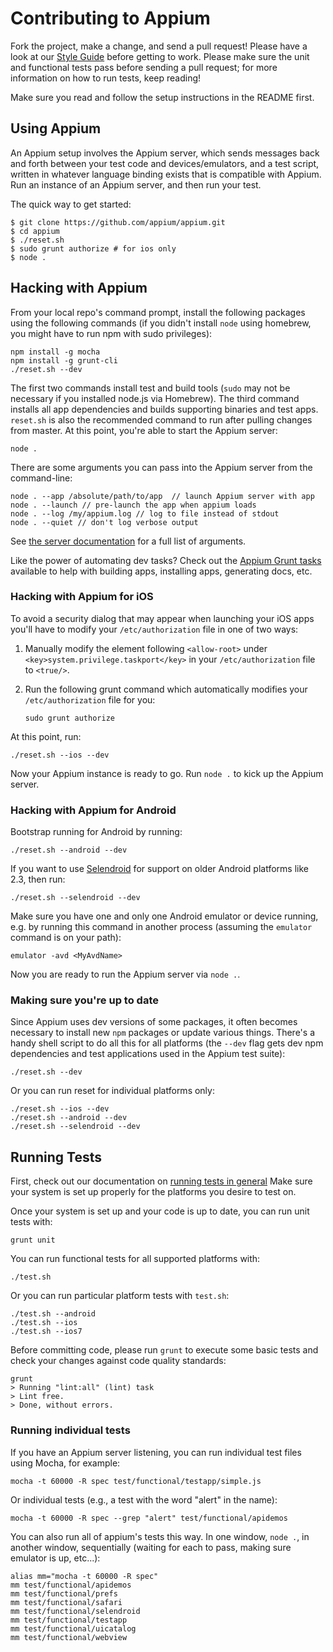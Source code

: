 # Contributing to Appium

Fork the project, make a change, and send a pull request! Please have a look at our
[Style Guide](https://github.com/appium/appium/blob/master/docs/style-guide.md) before getting to work.
Please make sure the unit and functional tests pass before sending a pull request; for more
information on how to run tests, keep reading!

Make sure you read and follow the setup instructions in the README first.

## Using Appium

An Appium setup involves the Appium server, which sends messages back and forth between
your test code and devices/emulators, and a test script, written in whatever language
binding exists that is compatible with Appium. Run an instance of an Appium server,
and then run your test.

The quick way to get started:

    $ git clone https://github.com/appium/appium.git
    $ cd appium
    $ ./reset.sh
    $ sudo grunt authorize # for ios only
    $ node .

## Hacking with Appium

From your local repo's command prompt, install the following packages using the
following commands (if you didn't install `node` using homebrew, you might have
to run npm with sudo privileges):

    npm install -g mocha
    npm install -g grunt-cli
    ./reset.sh --dev

The first two commands install test and build tools (`sudo` may not be necessary
if you installed node.js via Homebrew). The third command installs all app
dependencies and builds supporting binaries and test apps. `reset.sh` is also the
recommended command to run after pulling changes from master. At this point,
you're able to start the Appium server:

    node .

There are some arguments you can pass into the Appium server from the command-line:

    node . --app /absolute/path/to/app  // launch Appium server with app
    node . --launch // pre-launch the app when appium loads
    node . --log /my/appium.log // log to file instead of stdout
    node . --quiet // don't log verbose output

See [the server documentation](https://github.com/appium/appium/blob/master/docs/server-args.md)
for a full list of arguments.

Like the power of automating dev tasks? Check out the [Appium Grunt tasks](https://github.com/appium/appium/blob/master/docs/grunt.md)
available to help with building apps, installing apps, generating docs, etc.

### Hacking with Appium for iOS

To avoid a security dialog that may appear when launching your iOS apps you'll
have to modify your `/etc/authorization` file in one of two ways:

1. Manually modify the element following `<allow-root>` under `<key>system.privilege.taskport</key>`
   in your `/etc/authorization` file to `<true/>`.

2. Run the following grunt command which automatically modifies your
   `/etc/authorization` file for you:

       sudo grunt authorize

At this point, run:

    ./reset.sh --ios --dev

Now your Appium instance is ready to go. Run `node .` to kick up the Appium server.

### Hacking with Appium for Android

Bootstrap running for Android by running:

    ./reset.sh --android --dev

If you want to use [Selendroid](http://github.com/DominikDary/selendroid) for support on
older Android platforms like 2.3, then run:

    ./reset.sh --selendroid --dev

Make sure you have one and only one Android emulator or device running, e.g.
by running this command in another process (assuming the `emulator` command is
on your path):

    emulator -avd <MyAvdName>

Now you are ready to run the Appium server via `node .`.

### Making sure you're up to date

Since Appium uses dev versions of some packages, it often becomes necessary to
install new `npm` packages or update various things. There's a handy shell script
to do all this for all platforms (the `--dev` flag gets dev npm dependencies
and test applications used in the Appium test suite):

    ./reset.sh --dev

Or you can run reset for individual platforms only:

    ./reset.sh --ios --dev
    ./reset.sh --android --dev
    ./reset.sh --selendroid --dev

## Running Tests

First, check out our documentation on [running tests in general](https://github.com/appium/appium/blob/master/docs/running-tests.md)
Make sure your system is set up properly for the platforms you desire to test on.

Once your system is set up and your code is up to date, you can run unit tests with:

    grunt unit

You can run functional tests for all supported platforms with:

    ./test.sh

Or you can run particular platform tests with `test.sh`:

    ./test.sh --android
    ./test.sh --ios
    ./test.sh --ios7

Before committing code, please run `grunt` to execute some basic tests and check
your changes against code quality standards:

    grunt
    > Running "lint:all" (lint) task
    > Lint free.
    > Done, without errors.

### Running individual tests

If you have an Appium server listening, you can run individual test files using
Mocha, for example:

    mocha -t 60000 -R spec test/functional/testapp/simple.js

Or individual tests (e.g., a test with the word "alert" in the name):

    mocha -t 60000 -R spec --grep "alert" test/functional/apidemos

You can also run all of appium's tests this way. In one window, `node
.`, in another window, sequentially (waiting for each to pass, making
sure emulator is up, etc...):

    alias mm="mocha -t 60000 -R spec"
    mm test/functional/apidemos
    mm test/functional/prefs
    mm test/functional/safari
    mm test/functional/selendroid
    mm test/functional/testapp
    mm test/functional/uicatalog
    mm test/functional/webview
